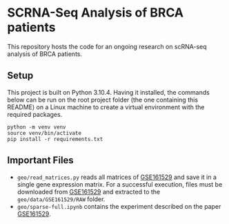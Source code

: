 # SCRNA-Seq Analysis of BRCA patients

This repository hosts the code for an ongoing research on scRNA-seq analysis of BRCA patients.

## Setup

This project is built on Python 3.10.4. Having it installed, the commands below can be run on the root project folder (the one containing this README) on a Linux machine to create a virtual environment with the required packages.

```
python -m venv venv
source venv/bin/activate
pip install -r requirements.txt
```

## Important Files

* `geo/read_matrices.py` reads all matrices of [GSE161529](https://www.ncbi.nlm.nih.gov/geo/query/acc.cgi?acc=GSE161529) and save it in a single gene expression matrix. For a successful execution, files must be downloaded from [GSE161529](https://www.ncbi.nlm.nih.gov/geo/query/acc.cgi?acc=GSE161529) and extracted to the `geo/data/GSE161529/RAW` folder.
* `geo/sparse-full.ipynb` contains the experiment described on the paper [GSE161529](https://www.ncbi.nlm.nih.gov/geo/query/acc.cgi?acc=GSE161529).